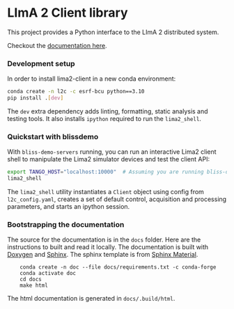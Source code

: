 # LImA 2 Client library

This project provides a Python interface to the LImA 2 distributed system.

Checkout the [documentation here](https://limagroup.gitlab-pages.esrf.fr/lima2-client/).

### Development setup

In order to install lima2-client in a new conda environment:

```sh
conda create -n l2c -c esrf-bcu python==3.10
pip install .[dev]
```

The `dev` extra dependency adds linting, formatting, static analysis and testing tools.
It also installs `ipython` required to run the `lima2_shell`.

### Quickstart with blissdemo

With `bliss-demo-servers` running, you can run an interactive Lima2 client shell to manipulate the
Lima2 simulator devices and test the client API:

```sh
export TANGO_HOST="localhost:10000"  # Assuming you are running bliss-demo-servers locally
lima2_shell
```

The `lima2_shell` utility instantiates a `Client` object using config from `l2c_config.yaml`,
creates a set of default control, acquisition and processing parameters, and starts an ipython session.

### Bootstrapping the documentation

The source for the documentation is in the `docs` folder. Here are the instructions to built and read it locally. The documentation is built with [Doxygen](http://www.doxygen.org/) and [Sphinx](http://www.sphinx-doc.org). The sphinx template is from [Sphinx Material](https://bashtage.github.io/sphinx-material/).

```
    conda create -n doc --file docs/requirements.txt -c conda-forge
    conda activate doc
    cd docs
    make html
```

The html documentation is generated in `docs/.build/html`.
